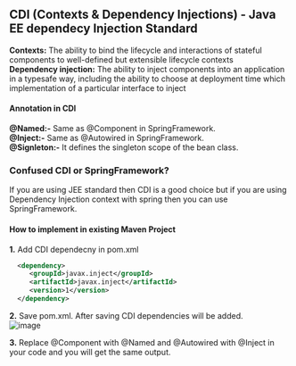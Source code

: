 ## CDI (Contexts & Dependency Injections) - Java EE dependecy Injection Standard

<b>Contexts:</b> The ability to bind the lifecycle and interactions of stateful components to well-defined but extensible lifecycle contexts <br/>
<b>Dependency injection:</b> The ability to inject components into an application in a typesafe way, including the ability to choose at deployment time which implementation of a particular interface to inject

#### Annotation in CDI

<b>@Named:-</b> Same as @Component in SpringFramework. <br />
<b>@Inject:-</b> Same as @Autowired in SpringFramework. <br />
<b>@Signleton:-</b> It defines the singleton scope of the bean class. 

### Confused CDI or SpringFramework?
If you are using JEE standard then CDI is a good choice but if you are using Dependency Injection context with spring then you can use SpringFramework.

#### How to implement in existing Maven Project

<b>1.</b> Add CDI dependecny in pom.xml<br />
```xml
  <dependency>
     <groupId>javax.inject</groupId>
     <artifactId>javax.inject</artifactId>
     <version>1</version>
  </dependency>
```
<b>2.</b> Save pom.xml. After saving CDI dependencies will be added. <br />
![image](https://user-images.githubusercontent.com/84008107/132124573-d31c0e6a-e47a-4d20-9df5-d7f3e0a21b90.png)

<b>3.</b> Replace @Component with @Named and @Autowired with @Inject in your code and you will get the same output.


